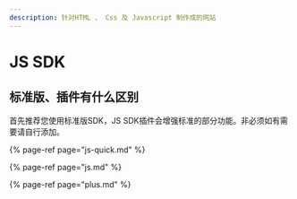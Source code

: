 ```yaml
---
description: 针对HTML 、 Css 及 Javascript 制作成的网站
---
```


# JS SDK

## 标准版、插件有什么区别

首先推荐您使用标准版SDK，JS SDK插件会增强标准的部分功能。非必须如有需要请自行添加。

{% page-ref page="js-quick.md" %}

{% page-ref page="js.md" %}

{% page-ref page="plus.md" %}

